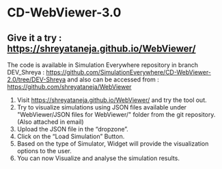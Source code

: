 # CD-WebViewer-3.0
## Give it a try : https://shreyataneja.github.io/WebViewer/

The code is available in Simulation Everywhere repository in branch DEV_Shreya :  https://github.com/SimulationEverywhere/CD-WebViewer-2.0/tree/DEV-Shreya
and also can be accessed from : https://github.com/shreyataneja/WebViewer

1. Visit https://shreyataneja.github.io/WebViewer/ and try the tool out.
2. Try to visualize simulations using JSON files available under "WebViewer/JSON files for WebViewer/" folder from the git repository. (Also attached in email)
3. Upload the JSON file in the “dropzone”.
4. Click on the “Load Simulation” Button.
5. Based on the type of Simulator, Widget will provide the visualization options to the user.
6. You can now Visualize and analyse the simulation results.
